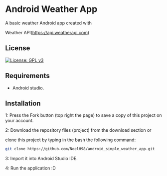 # Android Weather App

A basic weather Android app created with 

Weather API(https://api.weatherapi.com)

## License
[![License: GPL v3](https://img.shields.io/badge/License-GPLv3-blue.svg)](https://www.gnu.org/licenses/gpl-3.0)

## Requirements
* Android studio.

## Installation

1: Press the Fork button (top right the page) to save a copy of this project on your account.

2: Download the repository files (project) from the download section or 

clone this project by typing in the bash the following command:

```bash
git clone https://github.com/NoelH98/android_simple_weather_app.git
```
3: Import it into Android Studio IDE.

4: Run the application :D
